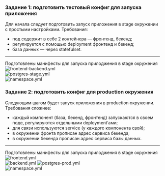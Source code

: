 ### Задание 1: подготовить тестовый конфиг для запуска приложения
Для начала следует подготовить запуск приложения в stage окружении с простыми настройками. Требования:  
   * под содержит в себе 2 контейнера — фронтенд, бекенд;  
   * регулируется с помощью deployment фронтенд и бекенд;  
   * база данных — через statefulset.  
___
Подготовлены манифесты для запуска прилоджения в stage окружения  
![frontend-backend.yml](https://github.com/PopovNA91/Kubernetes/blob/main/application-13-1/frontend-backend.yml)  
![postgres-stage.yml](https://github.com/PopovNA91/Kubernetes/blob/main/application-13-1/postgres-stage.yml)  
![namespace.yml](https://github.com/PopovNA91/Kubernetes/blob/main/application-13-1/namespace.yml)

### Задание 2: подготовить конфиг для production окружения
Следующим шагом будет запуск приложения в production окружении. Требования сложнее:
* каждый компонент (база, бекенд, фронтенд) запускаются в своем поде, регулируются отдельными deployment’ами;
* для связи используются service (у каждого компонента свой);
* в окружении фронта прописан адрес сервиса бекенда;
* в окружении бекенда прописан адрес сервиса базы данных.
___
Подготовлены манифесты для запуска прилоджения в stage окружения  
![frontend.yml](https://github.com/PopovNA91/Kubernetes/blob/main/application-13-1/frontend.yml)  
![backend.yml](https://github.com/PopovNA91/Kubernetes/blob/main/application-13-1/backend.yml) 
![postgres-prod.yml](https://github.com/PopovNA91/Kubernetes/blob/main/application-13-1/postgres-prod.yml)  
![namespace.yml](https://github.com/PopovNA91/Kubernetes/blob/main/application-13-1/namespace.yml)
